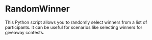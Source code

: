 # RandomWinner
This Python script allows you to randomly select winners from a list of participants. It can be useful for scenarios like selecting winners for giveaway contests.
